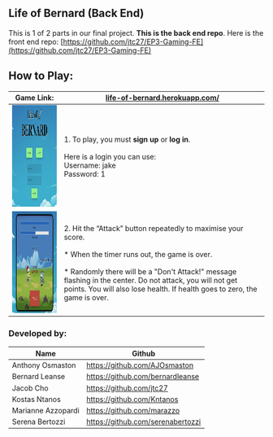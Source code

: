 ## Life of Bernard (Back End)

This is 1 of 2 parts in our final project.  **This is the back end repo**.  Here is the front end repo: [https://github.com/jtc27/EP3-Gaming-FE](https://github.com/jtc27/EP3-Gaming-FE)

## How to Play:

| Game Link: |[life-of-bernard.herokuapp.com/](https://life-of-bernard.herokuapp.com/)  |
| -- | -- |
| <img src="https://raw.githubusercontent.com/jtc27/EP3-Gaming-BE/main/img/lob-1.png" height="200" width="250"> | 1. To play, you must **sign up** or **log in**. <br><br> Here is a login you can use:<br> Username: jake<br> Password: 1 |
| <img src="https://raw.githubusercontent.com/jtc27/EP3-Gaming-BE/main/img/lob-2.png" height="200"> | 2. Hit the “Attack” button repeatedly to maximise your score. <br><br> * When the timer runs out, the game is over. <br><br> * Randomly there will be a "Don't Attack!" message flashing in the center.  Do not attack, you will not get points.  You will also lose health.  If health goes to zero, the game is over. |

### Developed by:
| Name | Github |
| -- | -- |
| Anthony Osmaston | https://github.com/AJOsmaston |
| Bernard Leanse | https://github.com/bernardleanse |
| Jacob Cho | https://github.com/jtc27 |
| Kostas Ntanos | https://github.com/Kntanos |
| Marianne Azzopardi | https://github.com/marazzo |
| Serena Bertozzi | https://github.com/serenabertozzi |


